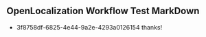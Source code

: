 ## OpenLocalization Workflow Test MarkDown
* 3f8758df-6825-4e44-9a2e-4293a0126154 thanks!

<!--HONumber=Jul16_HO4-->


